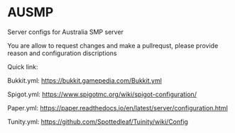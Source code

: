 # AUSMP
Server configs for Australia SMP server

You are allow to request changes and make a pullrequst, please provide reason and configuration discriptions 

Quick link:

Bukkit.yml: https://bukkit.gamepedia.com/Bukkit.yml

Spigot.yml: https://www.spigotmc.org/wiki/spigot-configuration/

Paper.yml: https://paper.readthedocs.io/en/latest/server/configuration.html

Tunity.yml: https://github.com/Spottedleaf/Tuinity/wiki/Config

